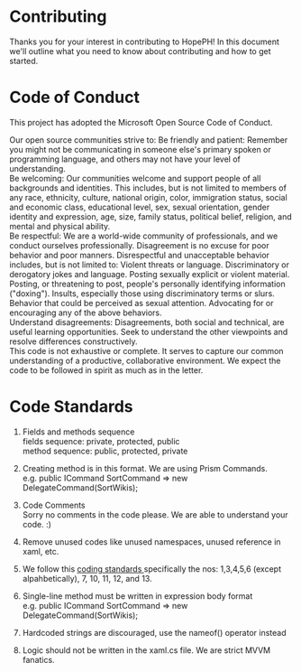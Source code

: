 # Contributing
Thanks you for your interest in contributing to HopePH! In this document we'll outline what you need to know about contributing and how to get started.

# Code of Conduct
This project has adopted the Microsoft Open Source Code of Conduct.

Our open source communities strive to:
Be friendly and patient: Remember you might not be communicating in someone else's primary spoken or programming language, and others may not have your level of understanding.<br/>
Be welcoming: Our communities welcome and support people of all backgrounds and identities. This includes, but is not limited to members of any race, ethnicity, culture, national origin, color, immigration status, social and economic class, educational level, sex, sexual orientation, gender identity and expression, age, size, family status, political belief, religion, and mental and physical ability.<br/>
Be respectful: We are a world-wide community of professionals, and we conduct ourselves professionally. Disagreement is no excuse for poor behavior and poor manners. Disrespectful and unacceptable behavior includes, but is not limited to:
Violent threats or language.
Discriminatory or derogatory jokes and language.
Posting sexually explicit or violent material.
Posting, or threatening to post, people's personally identifying information ("doxing").
Insults, especially those using discriminatory terms or slurs.
Behavior that could be perceived as sexual attention.
Advocating for or encouraging any of the above behaviors.<br/>
Understand disagreements: Disagreements, both social and technical, are useful learning opportunities. Seek to understand the other viewpoints and resolve differences constructively.<br/>
This code is not exhaustive or complete. It serves to capture our common understanding of a productive, collaborative environment. We expect the code to be followed in spirit as much as in the letter.

# Code Standards
1. Fields and methods sequence <br/>
  fields sequence: private, protected, public <br/>
  method sequence: public, protected, private <br/>
  
2. Creating method is in this format. We are using Prism Commands.<br/>
e.g. public ICommand SortCommand => new DelegateCommand(SortWikis); <br/>

3. Code Comments <br/>
Sorry no comments in the code please. We are able to understand your code. :) <br/>

4. Remove unused codes like unused namespaces, unused reference in xaml, etc. <br />

5. We follow this <a href='https://github.com/dotnet/corefx/blob/master/Documentation/coding-guidelines/coding-style.md'>coding standards </a> specifically the nos: 1,3,4,5,6 (except alpahbetically), 7, 10, 11, 12, and 13. <br/>

6. Single-line method must be written in expression body format <br />
e.g. public ICommand SortCommand => new DelegateCommand(SortWikis); <br/>

7. Hardcoded strings are discouraged, use the nameof() operator instead <br/>

8. Logic should not be written in the xaml.cs file. We are strict MVVM fanatics. <br />

